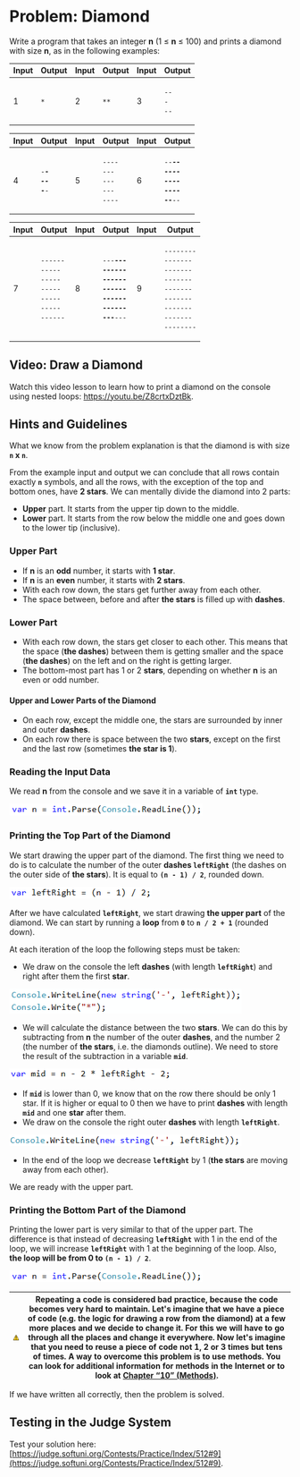 # Problem: Diamond

Write a program that takes an integer **n** (1 ≤ **n** ≤ 100) and prints a diamond with size **n**, as in the following examples:

| Input | Output                    | Input | Output | Input | Output                                                          |
| ----- | ------------------------- | ----- | ------ | ----- | --------------------------------------------------------------- |
| 1     | <p><code>*</code><br></p> | 2     | `**`   | 3     | <p><code>-*-</code><br><code>*-*</code><br><code>-*-</code></p> |

| Input | Output                                                             | Input | Output                                                                                                                | Input | Output                                                                                                                     |
| ----- | ------------------------------------------------------------------ | ----- | --------------------------------------------------------------------------------------------------------------------- | ----- | -------------------------------------------------------------------------------------------------------------------------- |
| 4     | <p><code>-**-</code><br><code>*--*</code><br><code>-**-</code></p> | 5     | <p><code>--*--</code><br><code>-*-*-</code><br><code>*---*</code><br><code>-*-*-</code><br><code>--*--</code><br></p> | 6     | <p><code>--**--</code><br><code>-*--*-</code><br><code>*----*</code><br><code>-*--*-</code><br><code>--**--</code><br></p> |

| Input | Output                                                                                                                                                                          | Input | Output                                                                                                                                                                                 | Input | Output                                                                                                                                                                                                                                        |
| ----- | ------------------------------------------------------------------------------------------------------------------------------------------------------------------------------- | ----- | -------------------------------------------------------------------------------------------------------------------------------------------------------------------------------------- | ----- | --------------------------------------------------------------------------------------------------------------------------------------------------------------------------------------------------------------------------------------------- |
| 7     | <p><code>---*---</code><br><code>--*-*--</code><br><code>-*---*-</code><br><code>*-----*</code><br><code>-*---*-</code><br><code>--*-*--</code><br><code>---*---</code><br></p> | 8     | <p><code>---**---</code><br><code>--*--*--</code><br><code>-*----*-</code><br><code>*------*</code><br><code>-*----*-</code><br><code>--*--*--</code><br><code>---**---</code><br></p> | 9     | <p><code>----*----</code><br><code>---*-*---</code><br><code>--*---*--</code><br><code>-*-----*-</code><br><code>*-------*</code><br><code>-*-----*-</code><br><code>--*---*--</code><br><code>---*-*---</code><br><code>----*----</code></p> |

## Video: Draw a Diamond

Watch this video lesson to learn how to print a diamond on the console using nested loops: https://youtu.be/Z8crtxDztBk.

## Hints and Guidelines

What we know from the problem explanation is that the diamond is with size **`n` x `n`**.

From the example input and output we can conclude that all rows contain exactly **`n`** symbols, and all the rows, with the exception of the top and bottom ones, have **2 stars**. We can mentally divide the diamond into 2 parts:

* **Upper** part. It starts from the upper tip down to the middle.
* **Lower** part. It starts from the row below the middle one and goes down to the lower tip (inclusive).

### Upper Part

* If **n** is an **odd** number, it starts with **1 star**.
* If **n** is an **even** number, it starts with **2 stars**.
* With each row down, the stars get further away from each other.
* The space between, before and after **the stars** is filled up with **dashes**.

### Lower Part

* With each row down, the stars get closer to each other. This means that the space (**the dashes**) between them is getting smaller and the space (**the dashes**) on the left and on the right is getting larger.
* The bottom-most part has 1 or 2 **stars**, depending on whether **n** is an even or odd number.

#### Upper and Lower Parts of the Diamond

* On each row, except the middle one, the stars are surrounded by inner and outer **dashes**.
* On each row there is space between the two **stars**, except on the first and the last row (sometimes **the star is 1**).

### Reading the Input Data

We read **n** from the console and we save it in a variable of **`int`** type.

![](../../../../assets/chapter-6-images/10.Diamond-01.png)

### Printing the Top Part of the Diamond

We start drawing the upper part of the diamond. The first thing we need to do is to calculate the number of the outer **dashes `leftRight`** (the dashes on the outer side of **the stars**). It is equal to **`(n - 1) / 2`**, rounded down.

![](../../../../assets/chapter-6-images/10.Diamond-02.png)

After we have calculated **`leftRight`**, we start drawing **the upper part** of the diamond. We can start by running a **loop** from **`0`** to **`n / 2 + 1`** (rounded down).

At each iteration of the loop the following steps must be taken:

* We draw on the console the left **dashes** (with length **`leftRight`**) and right after them the first **star**.

![](../../../../assets/chapter-6-images/10.Diamond-03.png)

* We will calculate the distance between the two **stars**. We can do this by subtracting from **n** the number of the outer **dashes**, and the number 2 (the number of **the stars**, i.e. the diamonds outline). We need to store the result of the subtraction in a variable **`mid`**.

![](../../../../assets/chapter-6-images/10.Diamond-04.png)

* If **`mid`** is lower than 0, we know that on the row there should be only 1 star. If it is higher or equal to 0 then we have to print **dashes** with length **`mid`** and one **star** after them.
* We draw on the console the right outer **dashes** with length **`leftRight`**.

![](../../../../assets/chapter-6-images/10.Diamond-05.png)

* In the end of the loop we decrease **`leftRight`** by 1 (**the stars** are moving away from each other).

We are ready with the upper part.

### Printing the Bottom Part of the Diamond

Printing the lower part is very similar to that of the upper part. The difference is that instead of decreasing **`leftRight`** with 1 in the end of the loop, we will increase **`leftRight`** with 1 at the beginning of the loop. Also, **the loop will be from 0 to `(n - 1) / 2`**.

![](../../../../assets/chapter-6-images/10.Diamond-01.png)

| ![](../../../../assets/alert-icon.png) | Repeating a code is considered bad practice, because the code becomes very hard to maintain. Let's imagine that we have a piece of code (e.g. the logic for drawing a row from the diamond) at a few more places and we decide to change it. For this we will have to go through all the places and change it everywhere. Now let's imagine that you need to reuse a piece of code not 1, 2 or 3 times but tens of times. A way to overcome this problem is to use methods. You can look for additional information for methods in the Internet or to look at [Chapter “10” (Methods)](https://csharp-book.softuni.org/Content/Chapter-10-methods/overview.html). |
| -------------------------------------- | ----------------------------------------------------------------------------------------------------------------------------------------------------------------------------------------------------------------------------------------------------------------------------------------------------------------------------------------------------------------------------------------------------------------------------------------------------------------------------------------------------------------------------------------------------------------------------------------------------------------------------------------------------------------- |

If we have written all correctly, then the problem is solved.

## Testing in the Judge System

Test your solution here: [https://judge.softuni.org/Contests/Practice/Index/512#9](https://judge.softuni.org/Contests/Practice/Index/512#9).
